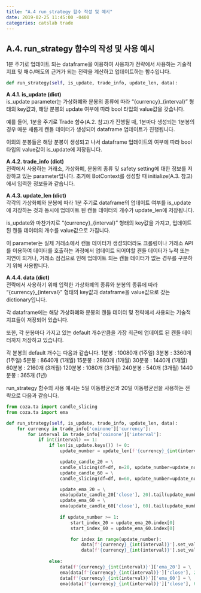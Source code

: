 ```yaml
---
title: "A.4 run_strategy 함수 작성 및 예시"
date: 2019-02-25 11:45:00 -0400
categories: catslab trade
---
```


## A.4. run_strategy 함수의 작성 및 사용 예시

1분 주기로 업데이트 되는 dataframe을 이용하여 사용자가 전략에서 사용하는 기술적 지표 및 매수/매도의 근거가 되는 전략을 계산하고 업데이트하는 함수입니다.

```python
def run_strategy(self, is_update, trade_info, update_len, data): 
```

__A.4.1. is_update (dict)__  
is_update parameter는 가상화폐와 분봉의 종류에 따라 “{currency}_{interval}” 형태의 key값과, 해당 분봉의 update 여부에 따라 bool 타입의 value값을 갖습니다. 

예를 들어, 1분을 주기로 Trade 함수(A.2. 참고)가 진행될 때, 1분마다 생성되는 1분봉의 경우 매분 새롭게 캔들 데이터가 생성되어 dataframe 업데이트가 진행됩니다. 

이외의 분봉들은 해당 분봉이 생성되고 나서 dataframe 업데이트의 여부에 따라 bool 타입의 value값이 is_update에 저장됩니다.


__A.4.2. trade_info (dict)__  
전략에서 사용하는 거래소, 가상화폐, 분봉의 종류 및 safety setting에 대한 정보를 저장하고 있는 parameter입니다. 초기에 BotContext를 생성할 때 initialize(A.3. 참고)에서 입력한 정보들과 같습니다.


__A.4.3. update_len (dict)__  
각각의 가상화폐와 분봉에 따라 1분 주기로 dataframe의 업데이트 여부를 is_update에 저장하는 것과 동시에 업데이트 된 캔들 데이터의 개수가 update_len에 저장됩니다. 

is_update와 마찬가지로 “{currency}_{interval}” 형태의 key값을 가지고, 업데이트 된 캔들 데이터의 개수를 value값으로 가집니다. 

이 parameter는 실제 거래소에서 캔들 데이터가 생성되더라도 크롤링이나 거래소 API를 이용하여 데이터를 호출하는 과정에서 업데이트 되어야할 캔들 데이터가 누락 또는 지연이 되거나, 거래소 점검으로 인해 업데이트 되는 캔들 데이터가 없는 경우를 구분하기 위해 사용합니다.


__A.4.4. data (dict)__  
전략에서 사용하기 위해 입력한 가상화폐의 종류와 분봉의 종류에 따라 “{currency}_{interval}” 형태의 key값과 dataframe을 value값으로 갖는 dictionary입니다. 

각 dataframe에는 해당 가상화폐와 분봉의 캔들 데이터 및 전략에서 사용되는 기술적 지표들이 저장되어 있습니다. 

또한, 각 분봉마다 가지고 있는 default 개수만큼을 가장 최근에 업데이트 된 캔들 데이터까지 저장하고 있습니다. 

각 분봉의 default 개수는 다음과 같습니다.
1분봉 		: 10080개 (1주일)
3분봉 		: 3360개 (1주일)
5분봉 		: 8640개 (1개월)
15분봉		: 2880개 (1개월)
30분봉		: 1440개 (1개월)
60분봉		: 2160개 (3개월)
120분봉	: 1080개 (3개월)
240분봉	: 540개 (3개월)
1440분봉	: 365개 (1년)


run_strategy 함수의 사용 예시는 5일 이동평균선과 20일 이동평균선을 사용하는 전략으로 다음과 같습니다.

```python
from coza.ta import candle_slicing
from coza.ta import ema

def run_strategy(self, is_update, trade_info, update_len, data):
    for currency in trade_info['coinone']['currency']:
        for interval in trade_info['coinone']['interval']:
            if int(interval) == 1:
                if len(is_update.keys()) != 0:
                    update_number = update_len[f'{currency}_{int(interval)}']

                    update_candle_20 = \
                    candle_slicing(df=df, n=20, update_number=update_number)
                    update_candle_60 = \
                    candle_slicing(df=df, n=60, update_number=update_number)

                    update_ema_20 = \
                    ema(update_candle_20['close'], 20).tail(update_number)
                    update_ema_60 = \
                    ema(update_candle_60['close'], 60).tail(update_number)
                    
                    if update_number >= 1:
                        start_index_20 = update_ema_20.index[0]
                        start_index_60 = update_ema_60.index[0]

                        for index in range(update_number):
                            data[f'{currency}_{int(interval)}'].set_value(start_index+timedelta(days=index), 'ema_20', update_ema_20.loc[start_index+timedelta(days=index)])
                            data[f'{currency}_{int(interval)}'].set_value(start_index+timedelta(days=index), 'ema_60', update_ema_60.loc[start_index+timedelta(days=index)])
                        
                else:
                    data[f'{currency}_{int(interval)}']['ema_20'] = \
                    ema(data[f'{currency}_{int(interval)}']['close'], 20)
                    data[f'{currency}_{int(interval)}']['ema_60'] = \
                    ema(data[f'{currency}_{int(interval)}']['close'], 60)
```



